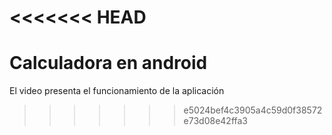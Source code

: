 <<<<<<< HEAD
=======
# Calculadora en android
El video presenta el funcionamiento de la aplicación

>>>>>>> e5024bef4c3905a4c59d0f38572e73d08e42ffa3
